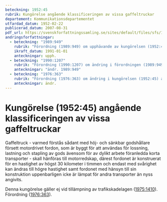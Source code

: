 ```yaml
---
beteckning: 1952:45
rubrik: Kungörelse angående klassificeringen av vissa gaffeltruckar
departement: Kommunikationsdepartementet
utfardad_datum: 1952-02-22
publicerad_datum: 2007-08-31
pdf_url: https://svenskforfattningssamling.se/sites/default/files/sfs/1952-02/SFS1952-45.pdf
andringsforfattningar:
  - beteckning: "1989:949"
    rubrik: "Förordning (1989:949) om upphävande av kungörelsen (1952:45) angående klassificeringen av vissa gaffeltruckar"
    ikraft_datum: 1991-01-01
    anteckningar: upph.
  - beteckning: "1990:1207"
    rubrik: "Förordning (1990:1207) om ändring i förordningen (1989:949) om upphävande av kungörelsen (1952:45) angående klassificeringen av vissa gaffeltruckar"
    anteckningar: "ändr. 1989:949"
  - beteckning: "1976:363"
    rubrik: "Förordning (1976:363) om ändring i kungörelsen (1952:45) angående klassificeringen av vissa gaffeltruckar"
    anteckningar: ändr.
---
```


# Kungörelse (1952:45) angående klassificeringen av vissa gaffeltruckar

Gaffeltruck - varmed förstås sådant med höj- och sänkbar godshållare försett motordrivet fordon, som är byggt för att användas för lossning, lastning och stapling av gods ävensom för av dylikt arbete föranledda korta transporter - skall hänföras till motorredskap, därest fordonet är konstruerat för en hastighet av högst 30 kilometer i timmen och endast med svårighet kan ändras till högre hastighet samt fordonet med hänsyn till sin konstruktion uppenbarligen icke är lämpat för andra transporter än nyss angivits.

Denna kungörelse gäller ej vid tillämpning av trafikskadelagen ([1975:1410](https://selex.se/eli/sfs/1975/1410)). Förordning ([1976:363](https://selex.se/eli/sfs/1976/363)).
